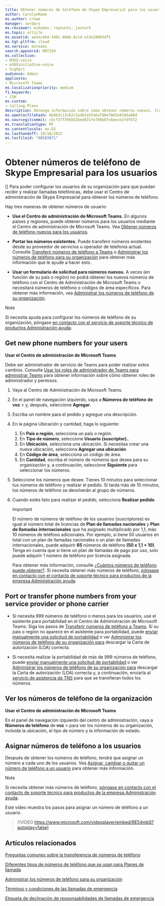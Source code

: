 ```yaml
---
title: Obtener números de teléfono de Skype Empresarial para los usuarios
author: CarolynRowe
ms.author: crowe
manager: serdars
ms.reviewer: mikedav, roykuntz, jastark
ms.topic: article
ms.assetid: aa2ec464-3481-4bbb-8c14-e13e18093df5
ms.tgt.pltfrm: cloud
ms.service: msteams
search.appverid: MET150
ms.collection:
- M365-voice
- m365initiative-voice
- highpri
audience: Admin
appliesto:
- Microsoft Teams
ms.localizationpriority: medium
f1.keywords:
- CSH
ms.custom:
- Calling Plans
description: Obtenga información sobre cómo obtener números nuevos, transferirlos o transferirlos a Teams y cómo mostrar los cambios a los usuarios.
ms.openlocfilehash: 0e9b3c13c62c2adb5a3fa6a7dbe7665e9346a08d
ms.sourcegitcommit: cbcf37f395832bed871fe709b87c6eecb1fdfd72
ms.translationtype: MT
ms.contentlocale: es-ES
ms.lasthandoff: 10/16/2022
ms.locfileid: "68583871"
---
```

# <a name="getting-phone-numbers-for-your-users"></a>Obtener números de teléfono de Skype Empresarial para los usuarios

[] Para poder configurar los usuarios de su organización para que puedan recibir y realizar llamadas telefónicas, debe usar el Centro de administración de Skype Empresarial para obtener los números de teléfono.
  
Hay tres maneras de obtener números de usuario:

- **Use el Centro de administración de Microsoft Teams.** En algunos países y regiones, puede obtener números para los usuarios mediante el Centro de administración de Microsoft Teams. Vea [Obtener números de teléfono nuevos para los usuarios](#get-new-phone-numbers-for-your-users).

- **Portar los números existentes.** Puede transferir números existentes desde su proveedor de servicios u operador de telefonía actual. Consulte [Transferir números de teléfono a Teams](./phone-number-calling-plans/transfer-phone-numbers-to-teams.md) o [Administrar los números de teléfono para su organización](/microsoftteams/manage-phone-numbers-for-your-organization) para obtener más información que le ayude a hacer esto.  
  
- **Usar un formulario de solicitud para números nuevos.** A veces (en función de su país o región) no podrá obtener los nuevos números de teléfono con el Centro de Administración de Microsoft Teams o necesitará números de teléfono o códigos de área específicos. Para obtener más información, vea [Administrar los números de teléfono de su organización](/microsoftteams/manage-phone-numbers-for-your-organization).
  
> [!NOTE]
> Si necesita ayuda para configurar los números de teléfono de su organización, póngase [en contacto con el servicio de soporte técnico de productos Administración ayuda](/microsoft-365/admin/contact-support-for-business-products).

## <a name="get-new-phone-numbers-for-your-users"></a>Get new phone numbers for your users

**Usar el Centro de administración de Microsoft Teams**

Debe ser administrador de servicio de Teams para poder realizar estos cambios. Consulte [Usar los roles de administrador de Teams para administrar Teams](./using-admin-roles.md) para obtener información sobre cómo obtener roles de administrador y permisos.

1. Vaya al Centro de Administración de Microsoft Teams.

2. En el panel de navegación izquierdo, vaya a **Números de teléfono** **de voz** >  y, después, seleccione **Agregar**.

3. Escriba un nombre para el pedido y agregue una descripción.

4. En la página Ubicación y cantidad, haga lo siguiente:
    1. En **País o región**, selecciona un país o región.
    2. En **Tipo de número**, seleccione **Usuario (suscriptor).**.
    3. En **Ubicación**, selecciona una ubicación. Si necesitas crear una nueva ubicación, selecciona **Agregar una ubicación**.
    4. En **Código de área**, selecciona un código de área.
    5. En **Cantidad**, escriba el número de números que desea para su organización y, a continuación, seleccione **Siguiente** para seleccionar los números.

5. Seleccione los números que desee. Tienes 10 minutos para seleccionar tus números de teléfono y realizar el pedido. Si tarda más de 10 minutos, los números de teléfono se devolverán al grupo de números.

6. Cuando estés listo para realizar el pedido, selecciona **Realizar pedido**.

    > [!IMPORTANT]
    > El número de números de teléfono de los usuarios (suscriptores) es igual al número total de licencias de **Plan de llamadas nacionales** y **Plan de llamadas internacionales** que ha asignado multiplicado por 1,1, más 10 números de teléfono adicionales. Por ejemplo, si tiene 50 usuarios en total con un plan de llamadas nacionales o un plan de llamadas internacionales, puede adquirir **65** números de teléfono **(50 x 1,1 + 10)**. Tenga en cuenta que si tiene un plan de llamadas de pago por uso, solo puede adquirir 1 número de teléfono por licencia asignada.
    >
    > Para obtener más información, consulte [¿Cuántos números de teléfono puede obtener?](./how-many-phone-numbers-can-you-get.md). Si necesita obtener más números de teléfono, [póngase en contacto con el contacto de soporte técnico para productos de la empresa Administración ayuda](/microsoft-365/admin/contact-support-for-business-products).
  
## <a name="port-or-transfer-phone-numbers-from-your-service-provider-or-phone-carrier"></a>Port or transfer phone numbers from your service provider or phone carrier
  
- Si necesita 999 números de teléfono o menos para los usuarios, use el asistente para portabilidad en el Centro de Administración de Microsoft Teams. Siga los pasos de [Transferir números de teléfono a Teams](./phone-number-calling-plans/transfer-phone-numbers-to-teams.md). Si su país o región no aparece en el asistente para portabilidad, puede [enviar manualmente una solicitud de portabilidad](phone-number-calling-plans/manually-submit-port-order.md) o ver [Administrar los números de teléfono de su organización para](/microsoftteams/manage-phone-numbers-for-your-organization) descargar la Carta de autorización (LOA) correcta.

- Si necesita realizar la portabilidad de más de 999 números de teléfono, puede [enviar manualmente una solicitud de portabilidad](phone-number-calling-plans/manually-submit-port-order.md) o ver [Administrar los números de teléfono de su organización para](/microsoftteams/manage-phone-numbers-for-your-organization) descargar la Carta de autorización (LOA) correcta y, a continuación, enviarla al [servicio de asistencia de TNS](manage-phone-numbers-for-your-organization/contact-tns-service-desk.md) para que se transfieran todos los números.

## <a name="view-the-phone-numbers-for-your-organization"></a>Ver los números de teléfono de la organización

**Usar el Centro de administración de Microsoft Teams**

En el panel de navegación izquierdo del centro de administración, vaya a **Números de teléfono** de **voz** >  para ver los números de su organización, incluida la ubicación, el tipo de número y la información de estado.
  
## <a name="assign-phone-numbers-to-users"></a>Asignar números de teléfono a los usuarios

Después de obtener los números de teléfono, tendrá que asignar un número a cada uno de los usuarios. Vea [Asignar, cambiar o quitar un número de teléfono a un usuario](./assign-change-or-remove-a-phone-number-for-a-user.md) para obtener más información.

> [!NOTE]
> Si necesita obtener más números de teléfono, [póngase en contacto con el contacto de soporte técnico para productos de la empresa Administración ayuda](/microsoft-365/admin/contact-support-for-business-products).

Este vídeo muestra los pasos para asignar un número de teléfono a un usuario.

> [!VIDEO https://www.microsoft.com/videoplayer/embed/RE54mbS?autoplay=false]

## <a name="related-articles"></a>Artículos relacionados

[Preguntas comunes sobre la transferencia de números de teléfono](./phone-number-calling-plans/port-order-overview.md)

[Diferentes tipos de números de teléfono que se usan para Planes de llamada](./different-kinds-of-phone-numbers-used-for-calling-plans.md)

[Administrar los números de teléfono para su organización](/microsoftteams/manage-phone-numbers-for-your-organization)

[Términos y condiciones de las llamadas de emergencia](./emergency-calling-terms-and-conditions.md)

[Etiqueta de declinación de responsabilidades de llamadas de emergencia](https://github.com/MicrosoftDocs/OfficeDocs-SkypeForBusiness/blob/live/Teams/downloads/emergency-calling/emergency-calling-label-(en-us)-(v.1.0).zip?raw=true)
